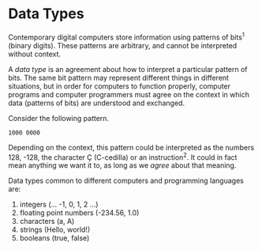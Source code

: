 # Data Types

Contemporary digital computers store information using patterns of bits<sup>1</sup> (binary digits). These patterns are arbitrary, and cannot be interpreted without context.

A _data type_ is an agreement about how to interpret a particular pattern of bits. The same bit pattern may represent different things in different situations, but in order for computers to function properly, computer programs and computer programmers must agree on the context in which data (patterns of bits) are understood and exchanged.

Consider the following pattern.

```1000 0000```

Depending on the context, this pattern could be interpreted as the numbers 128, -128, the character Ç (C-cedilla) or an instruction<sup>2</sup>. It could in fact mean anything we want it to, as long as we _agree_ about that meaning. 

Data types common to different computers and programming languages are:
1. integers (... -1, 0, 1, 2 ...)
2. floating point numbers (-234.56, 1.0)
3. characters (a, A)
4. strings (Hello, world!)
5. booleans (true, false)